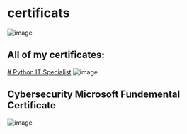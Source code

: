 # certificats
![image](https://github.com/user-attachments/assets/e1c6cd19-db34-4892-bc44-c5c6412637ce)

## All of my certificates:
[# Python IT Specialist](https://github.com/Reza-Nejad1975/certificats/blob/main/python-certificate.png)
![image](https://github.com/user-attachments/assets/3940b49a-c2b0-49ef-a4d3-76ca4a2c81b5)

## Cybersecurity Microsoft Fundemental Certificate
![image](https://github.com/user-attachments/assets/ac263fd5-acfa-4911-83e3-0c90d340a858)

